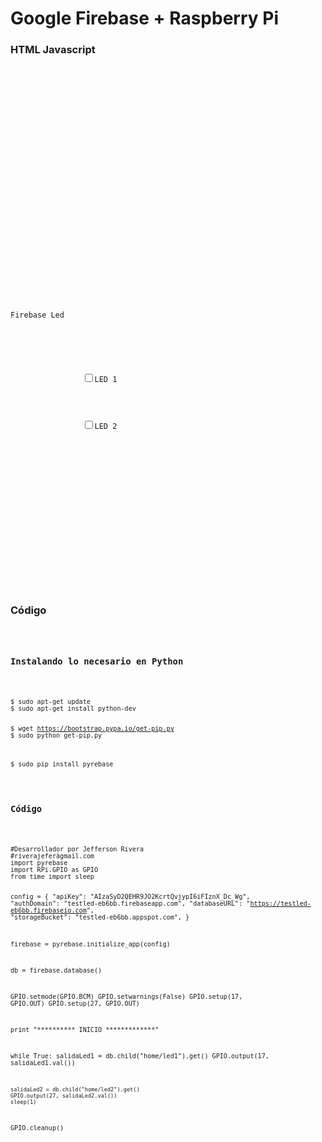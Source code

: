 
<h1>Google Firebase + Raspberry Pi</h1>


<h3>HTML Javascript</h3>
<pre>
<code>
<!DOCTYPE html>
<html>
  <head>
    <meta charset="utf-8">
    <title>Firebase Led</title>
    <link rel="stylesheet" href="https://maxcdn.bootstrapcdn.com/bootstrap/3.3.7/css/bootstrap.min.css">
    <script src="https://cdnjs.cloudflare.com/ajax/libs/jquery/3.1.1/jquery.min.js"></script>
    <script src="https://www.gstatic.com/firebasejs/3.6.1/firebase.js"></script>
    <meta name="author" content="Jefferson Rivera">
    <script>
      // Initialize Firebase
      var config = {
        apiKey: "AIzaSyD2QEHR9JO2KcrtQvjypI6iFIznX_Dc_Wg",
        authDomain: "testled-eb6bb.firebaseapp.com",
        databaseURL: "https://testled-eb6bb.firebaseio.com",
        storageBucket: "testled-eb6bb.appspot.com",
        messagingSenderId: "909652007958"
      };
      firebase.initializeApp(config);
    </script>
    </head>
  <body>
<br>
<br>
<br>
  <div class="container">
    <div class="row">
      <div class="col-md-6 col-md-offset-3">
        <div class="panel panel-success">
          <div class="panel-heading">Firebase Led</div>
          <div class="panel-body">
             <div class="checkbox">
               <label>
                <input type="checkbox" id="checkLed1">LED 1
              </label>
              <div class="checkbox">
               <label>
                <input type="checkbox" id="checkLed2">LED 2
              </label>
             </div>
          </div>
        </div>      
      </div>
    </div>
  </div>
  <script>
	/*
	  //Esqueleto de la BD
	  var db = firebase.database().ref('home').set({
	    led1:true,
	    led2:true
	  });
	*/

	var db = firebase.database().ref('home');
	// último estado

	db.on('value', function(data){
	   $("#checkLed1").prop('checked', data.val().led1);
	   $("#checkLed2").prop('checked', data.val().led2);
	});


	$("#checkLed1").click(function(){
	  var estado = $(this).is(':checked');
	  db.update({
	    led1:estado
	  });
	});

	$("#checkLed2").click(function(){
	  var estado = $(this).is(':checked');
	  db.update({
	    led2:estado
	  });
	});

  </script>
  </body>
</html>

</code>
</pre>


<h3>Código</h3>
<pre>
<code>




<h3>Instalando lo necesario en Python</h3>
<pre>
<code>
$ sudo apt-get update
$ sudo apt-get install python-dev


$ wget https://bootstrap.pypa.io/get-pip.py
$ sudo python get-pip.py

$ sudo pip install pyrebase
</code>
</pre>


<h3>Código</h3>
<pre>
<code>
#Desarrollador por Jefferson Rivera
#riverajeferàgmail.com
import pyrebase
import RPi.GPIO as GPIO
from time import sleep

config = {
  "apiKey": "AIzaSyD2QEHR9JO2KcrtQvjypI6iFIznX_Dc_Wg",
  "authDomain": "testled-eb6bb.firebaseapp.com",
  "databaseURL": "https://testled-eb6bb.firebaseio.com",
  "storageBucket": "testled-eb6bb.appspot.com",
}

firebase = pyrebase.initialize_app(config)

db = firebase.database()

GPIO.setmode(GPIO.BCM)
GPIO.setwarnings(False)
GPIO.setup(17, GPIO.OUT)
GPIO.setup(27, GPIO.OUT)


print "**********   INICIO  *************"

while True:
    salidaLed1 = db.child("home/led1").get()
    GPIO.output(17, salidaLed1.val())

    salidaLed2 = db.child("home/led2").get()
    GPIO.output(27, salidaLed2.val())
    sleep(1)

GPIO.cleanup()

</code>
</pre>
